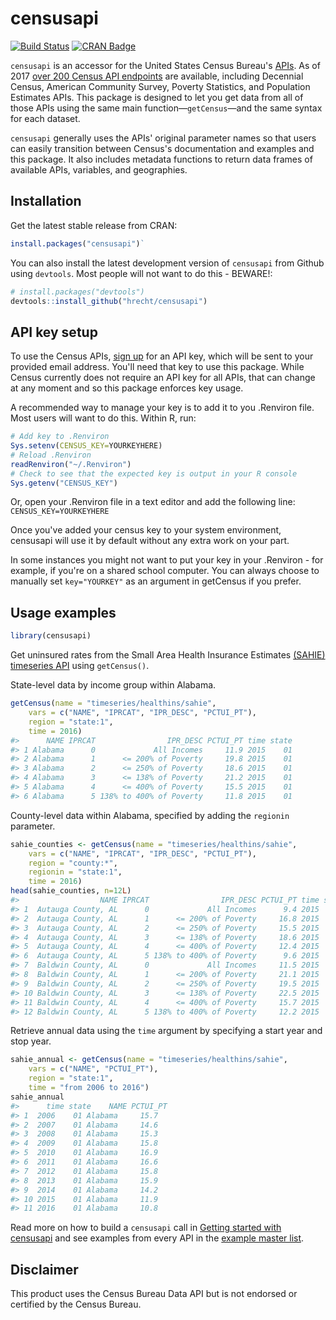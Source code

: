 # censusapi

[![Build Status](https://travis-ci.org/hrecht/censusapi.svg?branch=master)](https://travis-ci.org/hrecht/censusapi) [![CRAN Badge](https://www.r-pkg.org/badges/version/censusapi)](https://cran.r-project.org/package=censusapi)

`censusapi` is an accessor for the United States Census Bureau's [APIs](https://www.census.gov/developers/). As of 2017 [over 200 Census API endpoints](https://api.census.gov/data.html) are available, including Decennial Census, American Community Survey, Poverty Statistics, and Population Estimates APIs. This package is designed to let you get data from all of those APIs using the same main function—`getCensus`—and the same syntax for each dataset.

`censusapi` generally uses the APIs' original parameter names so that users can easily transition between Census's documentation and examples and this package. It also includes metadata functions to return data frames of available APIs, variables, and geographies.


## Installation
Get the latest stable release from CRAN: 
```R
install.packages("censusapi")`
```

You can also install the latest development version of `censusapi` from Github using `devtools`. Most people will not want to do this - BEWARE!:
```R
# install.packages("devtools")
devtools::install_github("hrecht/censusapi")
```

## API key setup
To use the Census APIs, [sign up](http://api.census.gov/data/key_signup.html) for an API key, which will be sent to your provided email address. You'll need that key to use this package. While Census currently does not require an API key for all APIs, that can change at any moment and so this package enforces key usage.

A recommended way to manage your key is to add it to you .Renviron file. Most users will want to do this.
Within R, run:
```R
# Add key to .Renviron
Sys.setenv(CENSUS_KEY=YOURKEYHERE)
# Reload .Renviron
readRenviron("~/.Renviron")
# Check to see that the expected key is output in your R console
Sys.getenv("CENSUS_KEY")
```
Or, open your .Renviron file in a text editor and add the following line:
`CENSUS_KEY=YOURKEYHERE`

Once you've added your census key to your system environment, censusapi will use it by default without any extra work on your part. 

In some instances you might not want to put your key in your .Renviron - for example, if you're on a shared school computer. You can always choose to manually set `key="YOURKEY"` as an argument in getCensus if you prefer.

## Usage examples
```R
library(censusapi)
```

Get uninsured rates from the Small Area Health Insurance Estimates [(SAHIE) timeseries API](https://www.census.gov/data/developers/data-sets/Health-Insurance-Statistics.html) using `getCensus()`.

State-level data by income group within Alabama.
```R 
getCensus(name = "timeseries/healthins/sahie",
	vars = c("NAME", "IPRCAT", "IPR_DESC", "PCTUI_PT"), 
	region = "state:1",
	time = 2016)
#>      NAME IPRCAT                IPR_DESC PCTUI_PT time state
#> 1 Alabama      0             All Incomes     11.9 2015    01
#> 2 Alabama      1      <= 200% of Poverty     19.8 2015    01
#> 3 Alabama      2      <= 250% of Poverty     18.6 2015    01
#> 4 Alabama      3      <= 138% of Poverty     21.2 2015    01
#> 5 Alabama      4      <= 400% of Poverty     15.5 2015    01
#> 6 Alabama      5 138% to 400% of Poverty     11.8 2015    01
```
County-level data within Alabama, specified by adding the `regionin` parameter.
```R
sahie_counties <- getCensus(name = "timeseries/healthins/sahie",
	vars = c("NAME", "IPRCAT", "IPR_DESC", "PCTUI_PT"), 
	region = "county:*",
	regionin = "state:1",
	time = 2016)
head(sahie_counties, n=12L)
#>                  NAME IPRCAT                IPR_DESC PCTUI_PT time state county
#> 1  Autauga County, AL      0             All Incomes      9.4 2015    01    001
#> 2  Autauga County, AL      1      <= 200% of Poverty     16.8 2015    01    001
#> 3  Autauga County, AL      2      <= 250% of Poverty     15.5 2015    01    001
#> 4  Autauga County, AL      3      <= 138% of Poverty     18.6 2015    01    001
#> 5  Autauga County, AL      4      <= 400% of Poverty     12.4 2015    01    001
#> 6  Autauga County, AL      5 138% to 400% of Poverty      9.6 2015    01    001
#> 7  Baldwin County, AL      0             All Incomes     11.5 2015    01    003
#> 8  Baldwin County, AL      1      <= 200% of Poverty     21.1 2015    01    003
#> 9  Baldwin County, AL      2      <= 250% of Poverty     19.5 2015    01    003
#> 10 Baldwin County, AL      3      <= 138% of Poverty     22.5 2015    01    003
#> 11 Baldwin County, AL      4      <= 400% of Poverty     15.7 2015    01    003
#> 12 Baldwin County, AL      5 138% to 400% of Poverty     12.2 2015    01    003
```
Retrieve annual data using the `time` argument by specifying a start year and stop year.
```R
sahie_annual <- getCensus(name = "timeseries/healthins/sahie",
    vars = c("NAME", "PCTUI_PT"),
    region = "state:1",
    time = "from 2006 to 2016")
sahie_annual
#> 		time state    NAME PCTUI_PT
#> 1  2006    01 Alabama     15.7
#> 2  2007    01 Alabama     14.6
#> 3  2008    01 Alabama     15.3
#> 4  2009    01 Alabama     15.8
#> 5  2010    01 Alabama     16.9
#> 6  2011    01 Alabama     16.6
#> 7  2012    01 Alabama     15.8
#> 8  2013    01 Alabama     15.9
#> 9  2014    01 Alabama     14.2
#> 10 2015    01 Alabama     11.9
#> 11 2016    01 Alabama     10.8
```

Read more on how to build a `censusapi` call in [Getting started with censusapi](https://hrecht.github.io/censusapi/articles/getting-started.html) and see examples from every API in the [example master list](https://hrecht.github.io/censusapi/articles/example-masterlist.html).

## Disclaimer
This product uses the Census Bureau Data API but is not endorsed or certified by the Census Bureau.
